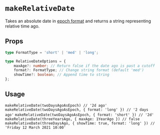 
# `makeRelativeDate`

Takes an absolute date in [epoch format](https://developer.mozilla.org/en-US/docs/Web/JavaScript/Reference/Global_Objects/Date#description) and returns a string representing relative time ago.

## Props
```typescript
type FormatType = 'short' | 'med' | 'long';

type RelativeDateOptions = {
	maxAge?: number; // Return false if the date ago is past a cutoff
	format?: FormatType; // Change string format (default 'med')
	showTime?: boolean; // Append time to string
};
```


## Usage
`makeRelativeDate(twoDaysAgoAsEpoch) // '2d ago'`
`makeRelativeDate(twoDaysAgoAsEpoch, { format: 'long' }) // '2 days ago'`
`makeRelativeDate(twoDaysAgoAsEpoch, { format: 'short' }) // '2d'`
`makeRelativeDate(threeYearsAgo, { maxAge: 1YearAgo }) // false`
`makeRelativeDate(threeDaysAgo, { showTime: true, format: 'long' }) // 'Friday 12 March 2021 10:00'`
